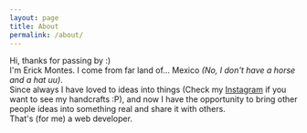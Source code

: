 ```yaml
---
layout: page
title: About
permalink: /about/
---
```


Hi, thanks for passing by :)<br>
I'm Erick Montes. I come from far land of... Mexico <i>(No, I don't have a horse and a hat uu)</i>.<br>
Since always I have loved to ideas into things (Check my <a href="https://www.instagram.com/erickdknight/">Instagram</a> if you want to see my handcrafts :P), and now I have the opportunity to bring other people ideas into something real and share it with others.<br>That's (for me) a web developer. 
